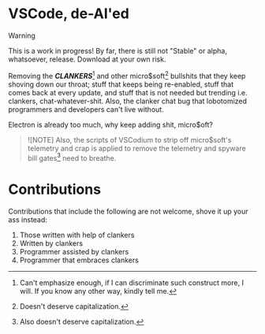 # VSCode, de-AI'ed

> [!WARNING]
> This is a work in progress! By far, there is still not "Stable" or alpha,
> whatsoever, release. Download at your own risk.

Removing the **_CLANKERS_**[^1] and other micro$soft[^2] bullshits that they keep shoving down our
throat; stuff that keeps being re-enabled, stuff that comes back at every update,
and stuff that is not needed but trending i.e. clankers, chat-whatever-shit. Also, the
clanker chat bug that lobotomized programmers and developers can't live without.

Electron is already too much, why keep adding shit, micro$oft?

> ![NOTE]
> Also, the scripts of VSCodium to strip off micro$soft's telemetry and crap
> is applied to remove the telemetry and spyware bill gates[^3] need to breathe.

# Contributions

Contributions that include the following are not welcome, shove it up your ass instead:

1. Those written with help of clankers
2. Written by clankers
3. Programmer assisted by clankers
4. Programmer that embraces clankers

[^1]: Can't emphasize enough, if I can discriminate such construct more, I will. If you know any other way, kindly tell me.
[^2]: Doesn't deserve capitalization.
[^3]: Also doesn't deserve capitalization.

